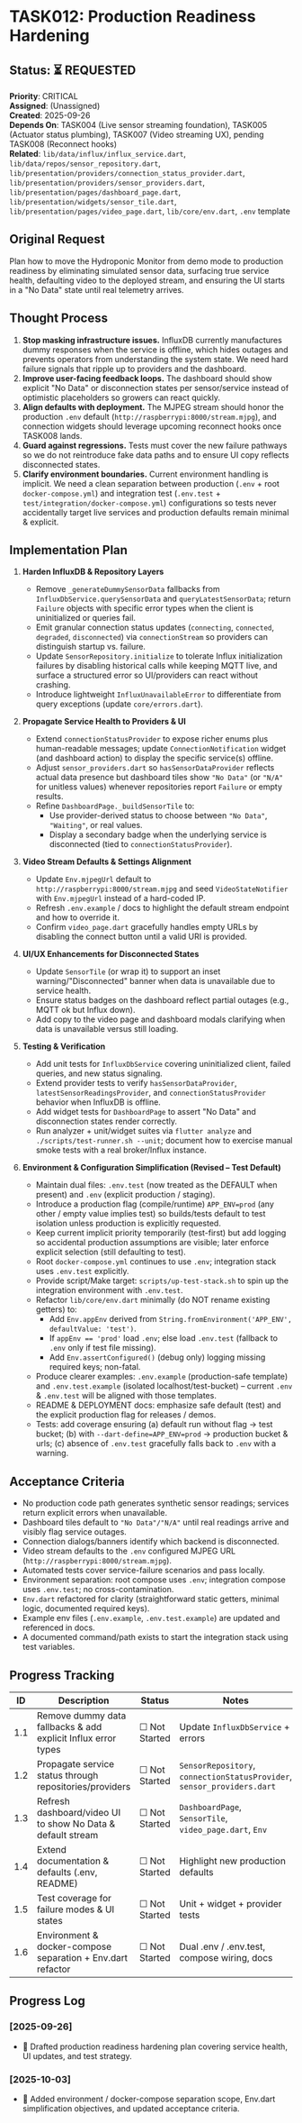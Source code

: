 # TASK012: Production Readiness Hardening

## Status: ⏳ REQUESTED

**Priority**: CRITICAL  
**Assigned**: (Unassigned)  
**Created**: 2025-09-26  
**Depends On**: TASK004 (Live sensor streaming foundation), TASK005 (Actuator status plumbing), TASK007 (Video streaming UX), pending TASK008 (Reconnect hooks)  
**Related**: `lib/data/influx/influx_service.dart`, `lib/data/repos/sensor_repository.dart`, `lib/presentation/providers/connection_status_provider.dart`, `lib/presentation/providers/sensor_providers.dart`, `lib/presentation/pages/dashboard_page.dart`, `lib/presentation/widgets/sensor_tile.dart`, `lib/presentation/pages/video_page.dart`, `lib/core/env.dart`, `.env` template

## Original Request
Plan how to move the Hydroponic Monitor from demo mode to production readiness by eliminating simulated sensor data, surfacing true service health, defaulting video to the deployed stream, and ensuring the UI starts in a "No Data" state until real telemetry arrives.

## Thought Process
1. **Stop masking infrastructure issues.** InfluxDB currently manufactures dummy responses when the service is offline, which hides outages and prevents operators from understanding the system state. We need hard failure signals that ripple up to providers and the dashboard.
2. **Improve user-facing feedback loops.** The dashboard should show explicit "No Data" or disconnection states per sensor/service instead of optimistic placeholders so growers can react quickly.
3. **Align defaults with deployment.** The MJPEG stream should honor the production `.env` default (`http://raspberrypi:8000/stream.mjpg`), and connection widgets should leverage upcoming reconnect hooks once TASK008 lands.
4. **Guard against regressions.** Tests must cover the new failure pathways so we do not reintroduce fake data paths and to ensure UI copy reflects disconnected states.
5. **Clarify environment boundaries.** Current environment handling is implicit. We need a clean separation between production (`.env` + root `docker-compose.yml`) and integration test (`.env.test` + `test/integration/docker-compose.yml`) configurations so tests never accidentally target live services and production defaults remain minimal & explicit.

## Implementation Plan
1. **Harden InfluxDB & Repository Layers**  
   - Remove `_generateDummySensorData` fallbacks from `InfluxDbService.querySensorData` and `queryLatestSensorData`; return `Failure` objects with specific error types when the client is uninitialized or queries fail.  
   - Emit granular connection status updates (`connecting`, `connected`, `degraded`, `disconnected`) via `connectionStream` so providers can distinguish startup vs. failure.  
   - Update `SensorRepository.initialize` to tolerate Influx initialization failures by disabling historical calls while keeping MQTT live, and surface a structured error so UI/providers can react without crashing.  
   - Introduce lightweight `InfluxUnavailableError` to differentiate from query exceptions (update `core/errors.dart`).

2. **Propagate Service Health to Providers & UI**  
   - Extend `connectionStatusProvider` to expose richer enums plus human-readable messages; update `ConnectionNotification` widget (and dashboard action) to display the specific service(s) offline.  
   - Adjust `sensor_providers.dart` so `hasSensorDataProvider` reflects actual data presence but dashboard tiles show `"No Data"` (or `"N/A"` for unitless values) whenever repositories report `Failure` or empty results.  
   - Refine `DashboardPage._buildSensorTile` to:  
     * Use provider-derived status to choose between `"No Data"`, `"Waiting"`, or real values.  
     * Display a secondary badge when the underlying service is disconnected (tied to `connectionStatusProvider`).

3. **Video Stream Defaults & Settings Alignment**  
   - Update `Env.mjpegUrl` default to `http://raspberrypi:8000/stream.mjpg` and seed `VideoStateNotifier` with `Env.mjpegUrl` instead of a hard-coded IP.  
   - Refresh `.env.example` / docs to highlight the default stream endpoint and how to override it.  
   - Confirm `video_page.dart` gracefully handles empty URLs by disabling the connect button until a valid URI is provided.

4. **UI/UX Enhancements for Disconnected States**  
   - Update `SensorTile` (or wrap it) to support an inset warning/"Disconnected" banner when data is unavailable due to service health.  
   - Ensure status badges on the dashboard reflect partial outages (e.g., MQTT ok but Influx down).  
   - Add copy to the video page and dashboard modals clarifying when data is unavailable versus still loading.

5. **Testing & Verification**  
   - Add unit tests for `InfluxDbService` covering uninitialized client, failed queries, and new status signaling.  
   - Extend provider tests to verify `hasSensorDataProvider`, `latestSensorReadingsProvider`, and `connectionStatusProvider` behavior when InfluxDB is offline.  
   - Add widget tests for `DashboardPage` to assert "No Data" and disconnection states render correctly.  
   - Run analyzer + unit/widget suites via `flutter analyze` and `./scripts/test-runner.sh --unit`; document how to exercise manual smoke tests with a real broker/Influx instance.

6. **Environment & Configuration Simplification (Revised – Test Default)**  
    - Maintain dual files: `.env.test` (now treated as the DEFAULT when present) and `.env` (explicit production / staging).  
    - Introduce a production flag (compile/runtime) `APP_ENV=prod` (any other / empty value implies test) so builds/tests default to test isolation unless production is explicitly requested.  
    - Keep current implicit priority temporarily (test-first) but add logging so accidental production assumptions are visible; later enforce explicit selection (still defaulting to test).  
    - Root `docker-compose.yml` continues to use `.env`; integration stack uses `.env.test` explicitly.  
    - Provide script/Make target: `scripts/up-test-stack.sh` to spin up the integration environment with `.env.test`.  
    - Refactor `lib/core/env.dart` minimally (do NOT rename existing getters) to:  
       * Add `Env.appEnv` derived from `String.fromEnvironment('APP_ENV', defaultValue: 'test')`.  
       * If `appEnv == 'prod'` load `.env`; else load `.env.test` (fallback to `.env` only if test file missing).  
       * Add `Env.assertConfigured()` (debug only) logging missing required keys; non-fatal.  
    - Produce clearer examples: `.env.example` (production-safe template) and `.env.test.example` (isolated localhost/test-bucket) – current `.env` & `.env.test` will be aligned with those templates.  
    - README & DEPLOYMENT docs: emphasize safe default (test) and the explicit production flag for releases / demos.  
    - Tests: add coverage ensuring (a) default run without flag -> test bucket; (b) with `--dart-define=APP_ENV=prod` -> production bucket & urls; (c) absence of `.env.test` gracefully falls back to `.env` with a warning.

## Acceptance Criteria
- No production code path generates synthetic sensor readings; services return explicit errors when unavailable.  
- Dashboard tiles default to `"No Data"/"N/A"` until real readings arrive and visibly flag service outages.  
- Connection dialogs/banners identify which backend is disconnected.  
- Video stream defaults to the `.env` configured MJPEG URL (`http://raspberrypi:8000/stream.mjpg`).  
- Automated tests cover service-failure scenarios and pass locally.
- Environment separation: root compose uses `.env`; integration compose uses `.env.test`; no cross-contamination.  
- `Env.dart` refactored for clarity (straightforward static getters, minimal logic, documented required keys).  
- Example env files (`.env.example`, `.env.test.example`) are updated and referenced in docs.  
- A documented command/path exists to start the integration stack using test variables.

## Progress Tracking
| ID | Description | Status | Notes |
|----|-------------|--------|-------|
| 1.1 | Remove dummy data fallbacks & add explicit Influx error types | ☐ Not Started | Update `InfluxDbService` + errors | 
| 1.2 | Propagate service status through repositories/providers | ☐ Not Started | `SensorRepository`, `connectionStatusProvider`, `sensor_providers.dart` |
| 1.3 | Refresh dashboard/video UI to show No Data & default stream | ☐ Not Started | `DashboardPage`, `SensorTile`, `video_page.dart`, `Env` |
| 1.4 | Extend documentation & defaults (.env, README) | ☐ Not Started | Highlight new production defaults |
| 1.5 | Test coverage for failure modes & UI states | ☐ Not Started | Unit + widget + provider tests |
| 1.6 | Environment & docker-compose separation + Env.dart refactor | ☐ Not Started | Dual .env / .env.test, compose wiring, docs |

## Progress Log
### [2025-09-26]
- 📝 Drafted production readiness hardening plan covering service health, UI updates, and test strategy.

### [2025-10-03]
- 🔧 Added environment / docker-compose separation scope, Env.dart simplification objectives, and updated acceptance criteria.
